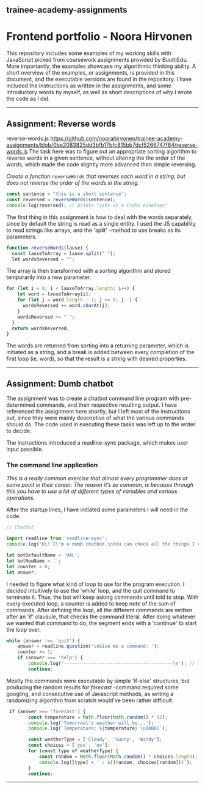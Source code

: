 ## trainee-academy-assignments
# Frontend portfolio - Noora Hirvonen

This repository includes some examples of my working skills with JavaScript picked from coursework assignments provided by BuuttiEdu. More importantly, the examples showcase my algorithmic thinking ability. 
A short overview of the examples, or assignments, is provided in this document, and the executable versions are found in the repository. I have included the instructions as written in the assignments, and some introductory words by myself, as well as short descriptions of why I wrote the code as I did. 

___

## Assignment: Reverse words
reverse-words.js
https://github.com/noorahirvonen/trainee-academy-assignments/blob/0be2083825dd3bfb17bfc815bb7dcf5266747f64/reverse-words.js
The task here was to figure out an appropriate sorting algorithm to reverse words in a given sentence, without altering the the order of the words, which made the code slightly more advanced than simple reversing.  

*Create a function `reverseWords` that reverses each word in a string, but does not reverse the order of the words in the string.*

```js
const sentence = "this is a short sentence";
const reversed = reverseWords(sentence);
console.log(reversed); // prints "siht si a trohs ecnetnes"
```

The first thing in this assignment is how to deal with the words separately, since by default the string is read as a single entity. I used the JS capability to read strings like arrays, and the 'split' -method to use breaks as its parameters.

```js
function reverseWords(lause) {
  const lauseToArray = lause.split(" ");
  let wordsReversed = "";
```

The array is then transformed with a sorting algorithm and stored temporarily into a new parameter.

```js
for (let i = 0; i < lauseToArray.length; i++) {
    let word = lauseToArray[i];
    for (let j = word.length - 1; j >= 0; j--) {
      wordsReversed += word.charAt(j);
    }
    wordsReversed += " ";
  }
  return wordsReversed;
}
```
The words are returned from sorting into a returning parameter, which is initiated as a string, and a break is added between every completion of the first loop (ie. word), so that the result is a string with desired properties.

___

## Assignment: Dumb chatbot

The assignment was to create a chatbot command line program with pre-determined commands, and their respective resulting output. I have referenced the assignment here shortly, but I left most of the instructions out, since they were mainly descriptive of what the various commands should do. The code used in executing these tasks was left up to the writer to decide.

The instructions introduced a readline-sync package, which makes user input possible.

### The command line application
*This is a really common exercise that almost every programmer does at some point in their career. The reason it’s so common, is because through this you have to use a lot of different types of variables and various operations.*

After the startup lines, I have initiated some parameters I will need in the code. 

```js
// Chatbot

import readline from 'readline-sync';
console.log('Hi! I\'m a dumb chatbot.\nYou can check all the things I can do by typing \'help\' .');

let botDefaultName = 'HAL';
let botNewName = '';
let counter = 0;
let answer;
```

I needed to figure what kind of loop to use for the program execution. I decided intuitively to use the 'while' loop, and the quit command to terminate it. Thus, the bot will keep asking commands until told to stop. With every executed loop, a counter is added to keep note of the sum of commands.
After defining the loop, all the different commands are written after an 'if' clausule, that checks the command literal. After doing whatever we wanted that command to do, the segment ends with a 'continue' to start the loop over. 

```js
while (answer !== 'quit') {
    answer = readline.question('\nGive me a command: ');
    counter += 1;
    if (answer === 'help') {
        console.log('----------------------------------------\n'); // The commands listed
        continue;
```

Mostly the commands were executable by simple 'if-else' structures, but producing the random results for *forecast* -command required some googling, and consecutive use of Javascript methods, as writing a randomizing algorithm from scratch would've been rather difficult.

```js
 if (answer === 'forecast') {
        const temperature = Math.floor(Math.random() * 32);
        console.log('Tomorrow\'s weather will be...');
        console.log(`Temperature: ${temperature} \u00B0C`);

        const weatherType = ['Cloudy', 'Sunny', 'Windy'];
        const choices = ['yes', 'no'];
        for (const type of weatherType) {
            const random = Math.floor(Math.random() * choices.length);
            console.log([type] + ` : ${(random, choices[random])}`);
        }
        continue;
```
___

